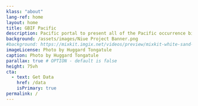 ```yaml
---
klass: "about"
lang-ref: home
layout: home
title: GBIF Pacific
description: Pacific portal to present all of the Pacific occurrence biodiversity data available on GBIF.
background: /assets/images/Niue Project Banner.png
#background: https://mixkit.imgix.net/videos/preview/mixkit-white-sand-beach-and-palm-trees-1564-0.jpg?w=1200&h=630&fit=crop
imageLicense: Photo by Huggard Tongatule
caption: Photo by Huggard Tongatule
parallax: true # OPTION - default is false
height: 75vh
cta:
  - text: Get Data
    href: /data
    isPrimary: true
permalink: /
---
```

